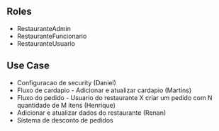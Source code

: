 ## Roles
- RestauranteAdmin
- RestauranteFuncionario
- RestauranteUsuario

## Use Case
- Configuracao de security (Daniel)
- Fluxo de cardapio - Adicionar e atualizar cardapio (Martins)
- Fluxo do pedido - Usuario do restaurante X criar um pedido com N quantidade de M itens (Henrique)
- Adicionar e atualizar dados do restaurante (Renan)
- Sistema de desconto de pedidos
